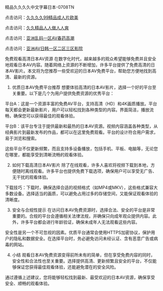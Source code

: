 精品久久久久中文字幕日本-0708TN

点击访问：<a href="https://heiliaoga6s9v.pages.dev">久久久久99精品成人片欧美</a>

点击访问：<a href="https://heiliaoow5kzm.pages.dev">久久精品人人做人人爽</a>

点击访问：<a href="https://heiliaoxwd5i8.pages.dev">亚洲乱码一区AV春药高潮</a>

点击访问：<a href="https://heiliaowt0d7p.pages.dev">亚洲AV日韩一区二区三区影院</a>

免费观看高清日本AV资源
在数字化时代，越来越多的观众希望能够免费并且安全地观看日本AV内容。随着网络上资源的不断增加，许多平台提供了免费高清的日本AV影片。本文将为您推荐一些受欢迎的日本AV免费平台，帮助您方便地找到高清、最新的资源。

1. 优质日本AV免费平台推荐
想要体验高清的日本AV影片，选择一个好的平台至关重要。以下是几个为用户提供免费资源的优秀平台：

平台A：这是一个资源丰富的免费AV平台，支持高清（HD）和4K画质播放。平台每天都会更新最新影片，用户可以轻松找到各种类型的内容。界面简洁，播放流畅，确保您可以获得最佳的观看体验。

平台B：该平台专注于提供最新和最热的日本AV资源。视频内容涵盖各种类型，从经典影片到最新发布的作品，都可以在这里免费观看。平台的设计符合用户需求，易于浏览和搜索。

这些平台不仅更新频繁，而且支持多设备播放，包括手机、平板、电脑等，无论您在哪里，都能享受到清晰流畅的观看体验。

2. 如何下载高清日本AV影片
除了在线观看，许多人喜欢将视频下载到本地，方便随时离线观看。许多平台也提供免费下载选项，确保用户可以享受无广告、无干扰的观看体验。

下载技巧：下载时，确保选择合适的视频格式（如MP4或MKV），这些格式兼容大多数设备。选择适当的画质，可以避免占用过多的存储空间，又能保证观看体验的清晰度。

3. 安全与合规性提示
在访问日本AV免费资源时，选择合法、安全的平台是非常重要的。合规的平台会遵循相关法律法规，并确保只向成年观众提供内容。此外，许多平台都会进行年龄验证，确保未成年人无法观看这些内容。

安全性是另一个不可忽视的因素。优质平台通常会使用HTTPS加密协议，保护用户的隐私和数据安全。在选择平台时，务必避免访问未经认证、含有恶意广告或病毒的网站。

4. 小结
观看日本AV免费资源变得前所未有的简单，但在享受免费内容的同时，安全性和合法性也至关重要。选择提供高清、更新频繁且安全的平台，不仅能够保证您获得最佳观看体验，还能避免潜在的安全风险。

通过遵循上述建议，您将能够轻松找到最新、最受欢迎的日本AV资源，确保享受安全、顺畅的观看体验。




<span style="display:none;">[Canonical link] (https://github.com/dthh2611/166666666 ）</span>












